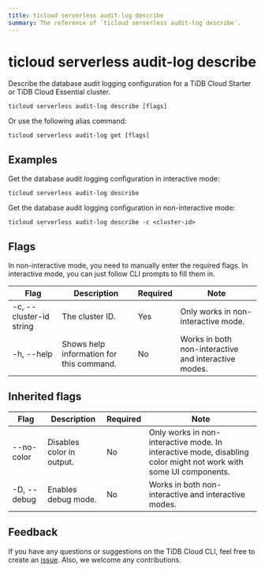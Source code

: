 ```yaml
---
title: ticloud serverless audit-log describe
summary: The reference of `ticloud serverless audit-log describe`.
---
```


# ticloud serverless audit-log describe

Describe the database audit logging configuration for a TiDB Cloud Starter or TiDB Cloud Essential cluster.

```shell
ticloud serverless audit-log describe [flags]
```

Or use the following alias command:

```shell
ticloud serverless audit-log get [flags]
```

## Examples

Get the database audit logging configuration in interactive mode:

```shell
ticloud serverless audit-log describe
```

Get the database audit logging configuration in non-interactive mode:

```shell
ticloud serverless audit-log describe -c <cluster-id>
```

## Flags

In non-interactive mode, you need to manually enter the required flags. In interactive mode, you can just follow CLI prompts to fill them in.

| Flag                    | Description                | Required | Note                                                 |
|-------------------------|----------------------------|----------|------------------------------------------------------|
| -c, --cluster-id string | The cluster ID.            | Yes      | Only works in non-interactive mode.                  |
| -h, --help              | Shows help information for this command. | No       | Works in both non-interactive and interactive modes. |

## Inherited flags

| Flag                 | Description                                                                                          | Required | Note                                                                                                             |
|----------------------|------------------------------------------------------------------------------------------------------|----------|------------------------------------------------------------------------------------------------------------------|
| --no-color           | Disables color in output.                                                                            | No       | Only works in non-interactive mode. In interactive mode, disabling color might not work with some UI components. |
| -D, --debug          | Enables debug mode.                                                                                  | No       | Works in both non-interactive and interactive modes.                                                             |

## Feedback

If you have any questions or suggestions on the TiDB Cloud CLI, feel free to create an [issue](https://github.com/tidbcloud/tidbcloud-cli/issues/new/choose). Also, we welcome any contributions.